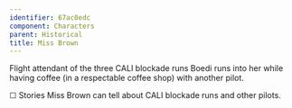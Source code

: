 ```yaml
---
identifier: 67ac0edc
component: Characters
parent: Historical 
title: Miss Brown
---
```

Flight attendant of the three CALI blockade runs Boedi runs into her
while having coffee (in a respectable coffee shop) with another pilot.

☐ Stories Miss Brown can tell about CALI blockade runs and other pilots.
